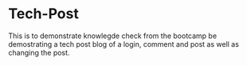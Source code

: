# Tech-Post

This is to demonstrate knowlegde check from the bootcamp be demostrating a tech post blog of a login, comment and post as well as changing the post.
